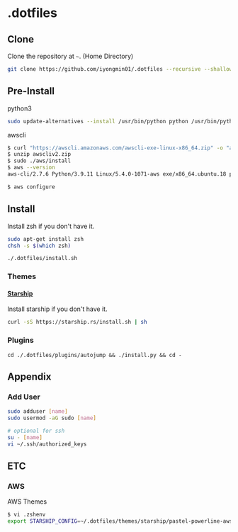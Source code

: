 # .dotfiles

## Clone

Clone the repository at `~`. (Home Directory)

```bash
git clone https://github.com/iyongmin01/.dotfiles --recursive --shallow-submodules
```

## Pre-Install

python3
```bash
sudo update-alternatives --install /usr/bin/python python /usr/bin/python3.6 1
```

awscli
```bash
$ curl "https://awscli.amazonaws.com/awscli-exe-linux-x86_64.zip" -o "awscliv2.zip"
$ unzip awscliv2.zip
$ sudo ./aws/install
$ aws --version
aws-cli/2.7.6 Python/3.9.11 Linux/5.4.0-1071-aws exe/x86_64.ubuntu.18 prompt/off

$ aws configure
```

## Install

Install zsh if you don't have it.

```bash
sudo apt-get install zsh
chsh -s $(which zsh)
```

```bash
./.dotfiles/install.sh
```

### Themes

#### [Starship](https://starship.rs/)

Install starship if you don't have it.

```bash
curl -sS https://starship.rs/install.sh | sh
```

### Plugins

```
cd ./.dotfiles/plugins/autojump && ./install.py && cd -
```

## Appendix

### Add User

```bash
sudo adduser [name]
sudo usermod -aG sudo [name]

# optional for ssh
su - [name]
vi ~/.ssh/authorized_keys
```

## ETC

### AWS

AWS Themes
```bash
$ vi .zshenv
export STARSHIP_CONFIG=~/.dotfiles/themes/starship/pastel-powerline-aws.toml
```